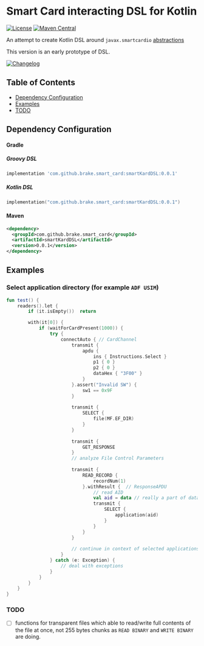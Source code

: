 # Smart Card interacting DSL for Kotlin

[![License](https://img.shields.io/badge/License-Apache%202.0-blue.svg)](https://www.apache.org/licenses/LICENSE-2.0.txt) [![Maven Central](https://img.shields.io/maven-central/v/com.github.brake.smart_card/smartKardDSL.svg?label=Maven%20Central)](https://search.maven.org/search?q=g:%22com.github.brake.smart_card%22%20AND%20a:%22smartKardDSL%22)

An attempt to create Kotlin DSL around `javax.smartcardio` [abstractions](https://docs.oracle.com/javase/7/docs/jre/api/security/smartcardio/spec/javax/smartcardio/package-summary.html) 

This version is an early prototype of DSL.

[![Changelog](https://img.shields.io/badge/CHANGELOG-Click%20Here-green.svg?longCache=true&style=for-the-badge)](CHANGELOG.md)

## Table of Contents

* [Dependency Configuration](#dependency-configuration)
* [Examples](#examples)
* [TODO](#todo)

## Dependency Configuration

#### Gradle

##### Groovy DSL
```groovy
implementation 'com.github.brake.smart_card:smartKardDSL:0.0.1'
```

##### Kotlin DSL
```kotlin
implementation("com.github.brake.smart_card:smartKardDSL:0.0.1")
```

#### Maven

```xml
<dependency>
  <groupId>com.github.brake.smart_card</groupId>
  <artifactId>smartKardDSL</artifactId>
  <version>0.0.1</version>
</dependency>
```

## Examples

### Select application directory (for example `ADF USIM`)

```kotlin
fun test() {
    readers().let {
        if (it.isEmpty())  return

        with(it[0]) {
            if (waitForCardPresent(1000)) {
                try {
                    connectAuto { // CardChannel
                        transmit {
                            apdu {
                                ins { Instructions.Select }
                                p1 { 0 }
                                p2 { 0 }
                                dataHex { "3F00" }
                            }
                        }.assert("Invalid SW") {
                            sw1 == 0x9F
                        }
                        
                        transmit {
                            SELECT {
                                file(MF.EF_DIR)    
                            }
                        }
                        
                        transmit {
                            GET_RESPONSE
                        }
                        // analyze File Control Parameters
                        
                        transmit {
                            READ_RECORD {
                                recordNum(1)
                            }.withResult {  // ResponseAPDU
                                // read AID
                                val aid = data // really a part of data
                                transmit {
                                    SELECT {
                                        application(aid)
                                    }
                                }
                            }
                        }
                        
                        // continue in context of selected applications' DF
                    }
                } catch (e: Exception) {
                    // deal with exceptions
                }
            }
        }
    }
}

```

### TODO

- [ ] functions for transparent files which able to read/write full contents of the file at once, not 255 bytes chunks as `READ BINARY` and `WRITE BINARY` are doing.
